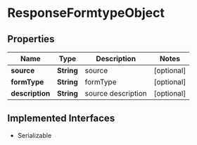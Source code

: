 

# ResponseFormtypeObject


## Properties

Name | Type | Description | Notes
------------ | ------------- | ------------- | -------------
**source** | **String** | source |  [optional]
**formType** | **String** | formType |  [optional]
**description** | **String** | source description |  [optional]


## Implemented Interfaces

* Serializable


